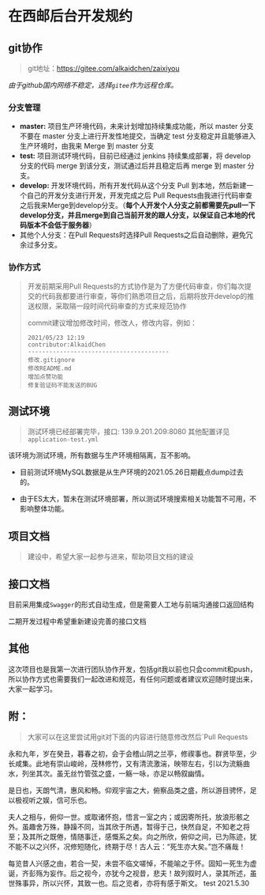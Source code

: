 # 在西邮后台开发规约

## git协作

> git地址：https://gitee.com/alkaidchen/zaixiyou

*由于github国内网络不稳定，选择`gitee`作为远程仓库。*

### 分支管理

- **master:** 项目生产环境代码，未来计划增加持续集成功能，所以 master 分支不要在 master 分支上进行开发性地提交，当确定 test 分支稳定并且能够进入生产环境时，由我来 Merge 到 master 分支
- **test:** 项目测试环境代码，目前已经通过 jenkins 持续集成部署，将 develop 分支的代码 merge 到该分支，测试通过后并且稳定后再 merge 到 master 分支。
- **develop:** 开发环境代码，所有开发代码从这个分支 Pull 到本地，然后新建一个自己的开发分支进行开发，开发完成之后 Pull Requests由我进行代码审查之后我来Merge到develop分支。（**每个人开发个人分支之前都需要先pull一下develop分支，并且merge到自己当前开发的跟人分支，以保证自己本地的代码版本不会低于服务器**）
- 其他个人分支：在Pull Requests时选择Pull Requests之后自动删除，避免冗余过多分支。

### 协作方式

> 开发前期采用Pull Requests的方式协作是为了方便代码审查，你们每次提交的代码我都要进行审查，等你们熟悉项目之后，后期将放开develop的推送权限，采取隔一段时间代码审查的方式来规范协作
>
> commit建议增加修改时间，修改人，修改内容，例如：
>
> ```
> 2021/05/23 12:19
> contributor:AlkaidChen
> ----------------------------------------
> 修改.gitignore
> 修改README.md
> 增加点赞功能
> 修复验证码不能发送的BUG
> ```

## 测试环境

> 测试环境已经部署完毕，接口: 139.9.201.209:8080 其他配置详见 `application-test.yml`

该环境为测试环境，所有数据与生产环境相隔离，互不影响。

- 目前测试环境MySQL数据是从生产环境的2021.05.26日期截点dump过去的。

- 由于ES太大，暂未在测试环境部署，所以测试环境搜索相关功能暂不可用，不影响整体功能。



## 项目文档

> 建设中，希望大家一起参与进来，帮助项目文档的建设



## 接口文档

目前采用集成`Swagger`的形式自动生成，但是需要人工地与前端沟通接口返回结构

二期开发过程中希望重新建设完善的接口文档



## 其他

这次项目也是我第一次进行团队协作开发，包括git我以前也只会commit和push，所以协作方式也需要我们一起改进和规范，有任何问题或者建议欢迎随时提出来，大家一起学习。





## 附：

> 大家可以在这里尝试用git对下面的内容进行随意修改然后`Pull Requests

永和九年，岁在癸丑，暮春之初，会于会稽山阴之兰亭，修禊事也。群贤毕至，少长咸集。此地有崇山峻岭，茂林修竹，又有清流激湍，映带左右，引以为流觞曲水，列坐其次。虽无丝竹管弦之盛，一觞一咏，亦足以畅叙幽情。

是日也，天朗气清，惠风和畅。仰观宇宙之大，俯察品类之盛，所以游目骋怀，足以极视听之娱，信可乐也。

夫人之相与，俯仰一世。或取诸怀抱，悟言一室之内；或因寄所托，放浪形骸之外。虽趣舍万殊，静躁不同，当其欣于所遇，暂得于己，快然自足，不知老之将至；及其所之既倦，情随事迁，感慨系之矣。向之所欣，俯仰之间，已为陈迹，犹不能不以之兴怀，况修短随化，终期于尽！古人云：“死生亦大矣。”岂不痛哉！

每览昔人兴感之由，若合一契，未尝不临文嗟悼，不能喻之于怀。固知一死生为虚诞，齐彭殇为妄作。后之视今，亦犹今之视昔，悲夫！故列叙时人，录其所述，虽世殊事异，所以兴怀，其致一也。后之览者，亦将有感于斯文。
test 2021.5.30
